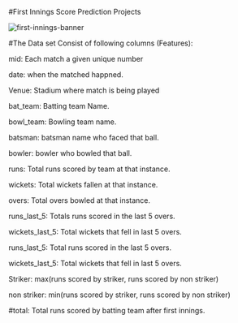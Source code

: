 #First Innings Score Prediction Projects

![first-innings-banner](https://user-images.githubusercontent.com/58104706/93117836-09275780-f6dd-11ea-841b-0b030904e488.png)


#The Data set Consist of following columns (Features):

mid: Each match a given unique number

date: when the matched happned.

Venue: Stadium where match is being played

bat_team: Batting team Name.

bowl_team: Bowling team name.

batsman: batsman name who faced that ball.

bowler: bowler who bowled that ball.

runs: Total runs scored by team at that instance.

wickets: Total wickets fallen at that instance.

overs: Total overs bowled at that instance.

runs_last_5: Totals runs scored in the last 5 overs.

wickets_last_5: Total wickets that fell in last 5 overs.

runs_last_5: Total runs scored in the last 5 overs.

wickets_last_5: Total wickets that fell in last 5 overs.

Striker: max(runs scored by striker, runs scored by non striker)

non striker: min(runs scored by striker, runs scored by non striker)

#total: Total runs scored by batting team after first innings. 
